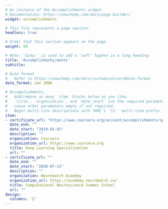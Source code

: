 ```yaml
---
# An instance of the Accomplishments widget.
# Documentation: https://wowchemy.com/docs/page-builder/
widget: accomplishments

# This file represents a page section.
headless: true

# Order that this section appears on the page.
weight: 50

# Note: `&shy;` is used to add a 'soft' hyphen in a long heading.
title: 'Accomplish&shy;ments'
subtitle:

# Date format
#   Refer to https://wowchemy.com/docs/customization/#date-format
date_format: Jan 2006

# Accomplishments.
#   Add/remove as many `item` blocks below as you like.
#   `title`, `organization`, and `date_start` are the required parameters.
#   Leave other parameters empty if not required.
#   Begin multi-line descriptions with YAML's `|2-` multi-line prefix.
item:
- certificate_url: "https://www.coursera.org/account/accomplishments/specialization/LF8FGBBPJA5C"
  date_end: ""
  date_start: "2019-01-01"
  description: ""
  organization: Coursera
  organization_url: https://www.coursera.org
  title: Deep Learning Specialization
  url: ""
- certificate_url: ""
  date_end: ""
  date_start: "2020-07-13"
  description: ""
  organization: Neuromatch Academy
  organization_url: https://academy.neuromatch.io/
  title: Computational Neuroscience Summer School
  url: ""
design:
  columns: '2'
---
```

